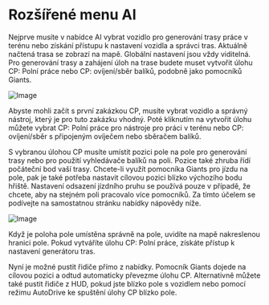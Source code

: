 # Rozšířené menu AI


Nejprve musíte v nabídce AI vybrat vozidlo pro generování trasy práce v terénu nebo získání přístupu k nastavení vozidla a správci tras.
Aktuálně načtená trasa se zobrazí na mapě.
Globální nastavení jsou vždy viditelná.
Pro generování trasy a zahájení úloh na trase budete muset vytvořit úlohu CP: Polní práce nebo CP: ovíjení/sběr balíků, podobně jako pomocníků Giants.


![Image](/home/runner/work/CourseplayHelp/CourseplayHelp/startjobmenuhelp_0_0_1024_895.png)


Abyste mohli začít s první zakázkou CP, musíte vybrat vozidlo a správný nástroj, který je pro tuto zakázku vhodný.
Poté kliknutím na vytvořit úlohu můžete vybrat CP: Polní práce pro nástroje pro práci v terénu nebo CP: ovíjení/sběr
s připojeným ovíječem nebo sběračem balíků.



S vybranou úlohou CP musíte umístit pozici pole na pole pro generování trasy nebo pro použití vyhledávače balíků na poli.
Pozice také zhruba řídí počáteční bod vaší trasy.
Chcete-li využít pomocníka Giants pro jízdu na pole, pak je také potřeba nastavit cílovou pozici blízko výchozího bodu hřiště.
Nastavení odsazení jízdního pruhu se používá pouze v případě, že chcete, aby na stejném poli pracovalo více pomocníků. Za tímto účelem se podívejte na samostatnou stránku nabídky nápovědy níže.


![Image](/home/runner/work/CourseplayHelp/CourseplayHelp/readyjobmenuhelp_0_0_765_510.png)


Když je poloha pole umístěna správně na pole, uvidíte na mapě nakreslenou hranici pole.
Pokud vytváříte úlohu CP: Polní práce, získáte přístup k nastavení generátoru tras.



Nyní je možné pustit řidiče přímo z nabídky. Pomocník Giants dojede na cílovou pozici a odtud automaticky převezme úlohu CP.
Alternativně můžete také pustit řidiče z HUD, pokud jste blízko pole s vozidlem nebo pomocí režimu AutoDrive ke spuštění úlohy CP blízko pole.


